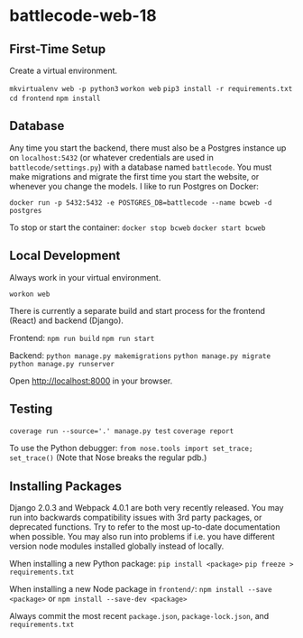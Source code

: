 # battlecode-web-18

## First-Time Setup
Create a virtual environment.

`mkvirtualenv web -p python3`
`workon web`
`pip3 install -r requirements.txt`
`cd frontend`
`npm install`

## Database

Any time you start the backend, there must also be a Postgres instance up on `localhost:5432` (or whatever credentials are used in `battlecode/settings.py`) with a database named `battlecode`. You must make migrations and migrate the first time you start the website, or whenever you change the models. I like to run Postgres on Docker:

`docker run -p 5432:5432 -e POSTGRES_DB=battlecode --name bcweb -d postgres`

To stop or start the container: `docker stop bcweb` `docker start bcweb`

## Local Development

Always work in your virtual environment.

`workon web`

There is currently a separate build and start process for the frontend (React) and backend (Django).

Frontend:
`npm run build`
`npm run start`

Backend:
`python manage.py makemigrations`
`python manage.py migrate`
`python manage.py runserver`

Open [http://localhost:8000](http://localhost:8000) in your browser.

## Testing

`coverage run --source='.' manage.py test`
`coverage report`

To use the Python debugger: `from nose.tools import set_trace; set_trace()` (Note that Nose breaks the regular pdb.)

## Installing Packages

Django 2.0.3 and Webpack 4.0.1 are both very recently released. You may run into backwards compatibility issues with 3rd party packages, or deprecated functions. Try to refer to the most up-to-date documentation when possible. You may also run into problems if i.e. you have different version node modules installed globally instead of locally.

When installing a new Python package:
`pip install <package>`
`pip freeze > requirements.txt`

When installing a new Node package in `frontend/`:
`npm install --save <package>` or `npm install --save-dev <package>`

Always commit the most recent `package.json`, `package-lock.json`, and `requirements.txt`
